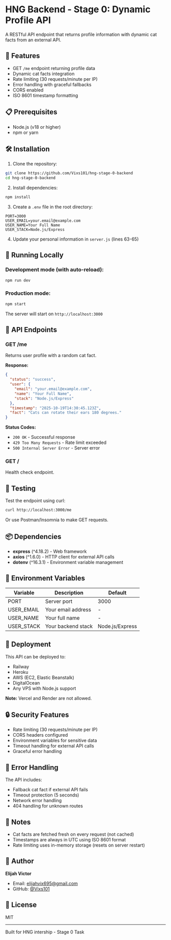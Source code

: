 # HNG Backend - Stage 0: Dynamic Profile API

A RESTful API endpoint that returns profile information with dynamic cat facts from an external API.

## 🚀 Features

- GET `/me` endpoint returning profile data
- Dynamic cat facts integration
- Rate limiting (30 requests/minute per IP)
- Error handling with graceful fallbacks
- CORS enabled
- ISO 8601 timestamp formatting

## 📋 Prerequisites

- Node.js (v18 or higher)
- npm or yarn

## 🛠️ Installation

1. Clone the repository:
```bash
git clone https://github.com/Vixs101/hng-stage-0-backend
cd hng-stage-0-backend
```

2. Install dependencies:
```bash
npm install
```

3. Create a `.env` file in the root directory:
```env
PORT=3000
USER_EMAIL=your.email@example.com
USER_NAME=Your Full Name
USER_STACK=Node.js/Express
```

4. Update your personal information in `server.js` (lines 63-65)

## 🏃 Running Locally

### Development mode (with auto-reload):
```bash
npm run dev
```

### Production mode:
```bash
npm start
```

The server will start on `http://localhost:3000`

## 📡 API Endpoints

### GET /me
Returns user profile with a random cat fact.

**Response:**
```json
{
  "status": "success",
  "user": {
    "email": "your.email@example.com",
    "name": "Your Full Name",
    "stack": "Node.js/Express"
  },
  "timestamp": "2025-10-19T14:30:45.123Z",
  "fact": "Cats can rotate their ears 180 degrees."
}
```

**Status Codes:**
- `200 OK` - Successful response
- `429 Too Many Requests` - Rate limit exceeded
- `500 Internal Server Error` - Server error

### GET /
Health check endpoint.

## 🧪 Testing

Test the endpoint using curl:
```bash
curl http://localhost:3000/me
```

Or use Postman/Insomnia to make GET requests.

## 📦 Dependencies

- **express** (^4.18.2) - Web framework
- **axios** (^1.6.0) - HTTP client for external API calls
- **dotenv** (^16.3.1) - Environment variable management

## 🔧 Environment Variables

| Variable | Description | Default |
|----------|-------------|---------|
| PORT | Server port | 3000 |
| USER_EMAIL | Your email address | - |
| USER_NAME | Your full name | - |
| USER_STACK | Your backend stack | Node.js/Express |

## 🚀 Deployment

This API can be deployed to:
- Railway
- Heroku
- AWS (EC2, Elastic Beanstalk)
- DigitalOcean
- Any VPS with Node.js support

**Note:** Vercel and Render are not allowed.

## 🔒 Security Features

- Rate limiting (30 requests/minute per IP)
- CORS headers configured
- Environment variables for sensitive data
- Timeout handling for external API calls
- Graceful error handling

## 🐛 Error Handling

The API includes:
- Fallback cat fact if external API fails
- Timeout protection (5 seconds)
- Network error handling
- 404 handling for unknown routes

## 📝 Notes

- Cat facts are fetched fresh on every request (not cached)
- Timestamps are always in UTC using ISO 8601 format
- Rate limiting uses in-memory storage (resets on server restart)

## 👤 Author

**Elijah Victor**
- Email: elijahvix695@gmail.com
- GitHub: [@Vixs101](https://github.com/vixs101)

## 📄 License

MIT

---

Built for HNG intership - Stage 0 Task